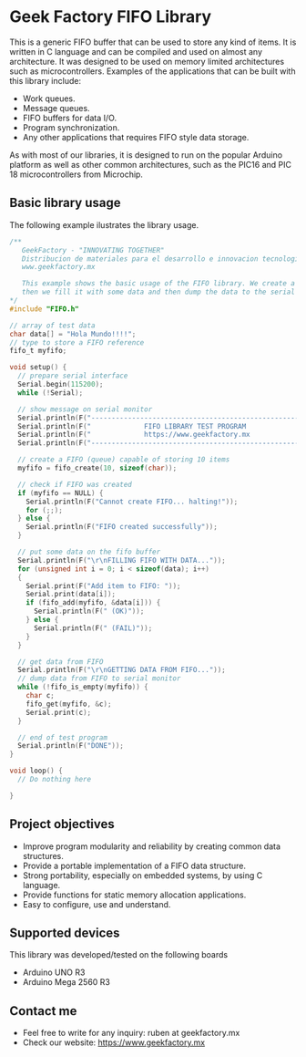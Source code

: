 # Geek Factory FIFO Library #
This is a generic FIFO buffer that can be used to store any kind of items. It is written in C language and can be compiled and used on almost any architecture. It was designed to be used on memory limited architectures such as microcontrollers. Examples of the applications that can be built with this library include:

* Work queues.
* Message queues.
* FIFO buffers for data I/O.
* Program synchronization.
* Any other applications that requires FIFO style data storage.

As with most of our libraries, it is designed to run on the popular Arduino platform as well as other common architectures, such as the PIC16 and PIC 18 microcontrollers from Microchip.

## Basic library usage ##

The following example ilustrates the library usage.


```c
/**
   GeekFactory - "INNOVATING TOGETHER"
   Distribucion de materiales para el desarrollo e innovacion tecnologica
   www.geekfactory.mx

   This example shows the basic usage of the FIFO library. We create a FIFO,
   then we fill it with some data and then dump the data to the serial monitor.
*/
#include "FIFO.h"

// array of test data
char data[] = "Hola Mundo!!!!";
// type to store a FIFO reference
fifo_t myfifo;

void setup() {
  // prepare serial interface
  Serial.begin(115200);
  while (!Serial);

  // show message on serial monitor
  Serial.println(F("----------------------------------------------------"));
  Serial.println(F("             FIFO LIBRARY TEST PROGRAM              "));
  Serial.println(F("             https://www.geekfactory.mx             "));
  Serial.println(F("----------------------------------------------------"));

  // create a FIFO (queue) capable of storing 10 items
  myfifo = fifo_create(10, sizeof(char));

  // check if FIFO was created
  if (myfifo == NULL) {
    Serial.println(F("Cannot create FIFO... halting!"));
    for (;;);
  } else {
    Serial.println(F("FIFO created successfully"));
  }

  // put some data on the fifo buffer
  Serial.println(F("\r\nFILLING FIFO WITH DATA..."));
  for (unsigned int i = 0; i < sizeof(data); i++)
  {
    Serial.print(F("Add item to FIFO: "));
    Serial.print(data[i]);
    if (fifo_add(myfifo, &data[i])) {
      Serial.println(F(" (OK)"));
    } else {
      Serial.println(F(" (FAIL)"));
    }
  }

  // get data from FIFO
  Serial.println(F("\r\nGETTING DATA FROM FIFO..."));
  // dump data from FIFO to serial monitor
  while (!fifo_is_empty(myfifo)) {
    char c;
    fifo_get(myfifo, &c);
    Serial.print(c);
  }

  // end of test program
  Serial.println(F("DONE"));
}

void loop() {
  // Do nothing here

}
```

## Project objectives ##

* Improve program modularity and reliability by creating common data structures.
* Provide a portable implementation of a FIFO data structure.
* Strong portability, especially on embedded systems, by using C language.
* Provide functions for static memory allocation applications.
* Easy to configure, use and understand.

## Supported devices ##

This library was developed/tested on the following boards

* Arduino UNO R3
* Arduino Mega 2560 R3

## Contact me ##

* Feel free to write for any inquiry: ruben at geekfactory.mx 
* Check our website: https://www.geekfactory.mx

